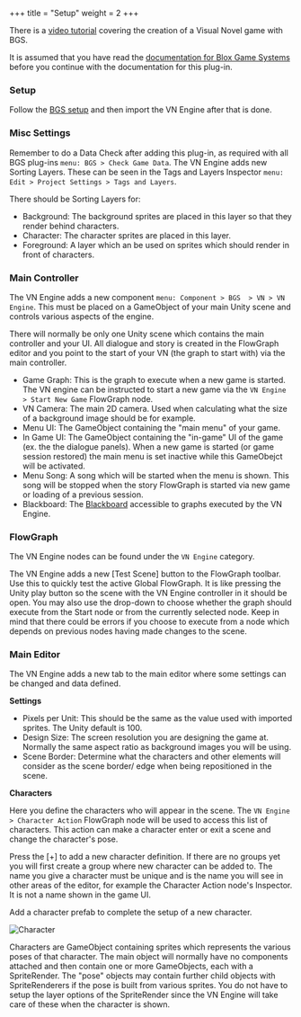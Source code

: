 +++
title = "Setup"
weight = 2
+++

There is a [<i class="fa fa-youtube" aria-hidden="true"></i> video tutorial](https://www.youtube.com/playlist?list=PLuaBtUXEKcdK9UtD8rx3tYMfLzPRawwOV) covering the creation of a Visual Novel game with BGS.

It is assumed that you have read the [documentation for Blox Game Systems](/bgs/) before you continue with the documentation for this plug-in.

### Setup

Follow the [BGS setup](/bgs/bgs-setup/#requirements) and then import the VN Engine after that is done.

### Misc Settings

Remember to do a Data Check after adding this plug-in, as required with all BGS plug-ins `menu: BGS > Check Game Data`. The VN Engine adds new Sorting Layers. These can be seen in the Tags and Layers Inspector `menu: Edit > Project Settings > Tags and Layers`.

There should be Sorting Layers for:

- Background: The background sprites are placed in this layer so that they render behind characters.
- Character: The character sprites are placed in this layer.
- Foreground: A layer which an be used on sprites which should render in front of characters.

### Main Controller

The VN Engine adds a new component `menu: Component > BGS  > VN > VN Engine`. This must be placed on a GameObject of your main Unity scene and controls various aspects of the engine. 

There will normally be only one Unity scene which contains the main controller and your UI. All dialogue and story is created in the FlowGraph editor and you point to the start of your VN (the graph to start with) via the main controller.

- Game Graph: This is the graph to execute when a new game is started. The VN engine can be instructed to start a new game via the `VN Engine > Start New Game` FlowGraph node.
- VN Camera: The main 2D camera. Used when calculating what the size of a background image should be for example.
- Menu UI: The GameObject containing the "main menu" of your game.
- In Game UI: The GameObject containing the "in-game" UI of the game (ex. the the dialogue panels). When a new game is started (or game session restored) the main menu is set inactive while this GameObejct will be activated.
- Menu Song: A song which will be started when the menu is shown. This song will be stopped when the story FlowGraph is started via new game or loading of a previous session.
- Blackboard: The [Blackboard](/bgs/bgs-vars/) accessible to graphs executed by the VN Engine.

### FlowGraph

The VN Engine nodes can be found under the `VN Engine` category.

The VN Engine adds a new [Test Scene] button to the FlowGraph toolbar. Use this to quickly test the active Global FlowGraph. It is like pressing the Unity play button so the scene with the VN Engine controller in it should be open. You may also use the drop-down to choose whether the graph should execute from the Start node or from the currently selected node. Keep in mind that there could be errors if you choose to execute from a node which depends on previous nodes having made changes to the scene.

### Main Editor

The VN Engine adds a new tab to the main editor where some settings can be changed and data defined.

**Settings**

- Pixels per Unit: This should be the same as the value used with imported sprites. The Unity default is 100.
- Design Size: The screen resolution you are designing the game at. Normally the same aspect ratio as background images you will be using.
- Scene Border: Determine what the characters and other elements will consider as the scene border/ edge when being repositioned in the scene.

**Characters**

Here you define the characters who will appear in the scene. The `VN Engine > Character Action` FlowGraph node will be used to access this list of characters. This action can make a character enter or exit a scene and change the character's pose.

Press the [+] to add a new character definition. If there are no groups yet you will first create a group where new character can be added to. The name you give a character must be unique and is the name you will see in other areas of the editor, for example the Character Action node's Inspector. It is not a name shown in the game UI.

Add a character prefab to complete the setup of a new character.

![Character](/images/bgsvn/00.png?height=120px&classes=inline,border,shadow)

Characters are GameObject containing sprites which represents the various poses of that character. The main object will normally have no components attached and then contain one or more GameObjects, each with a SpriteRender. The "pose" objects may contain further child objects with SpriteRenderers if the pose is built from various sprites. You do not have to setup the layer options of the SpriteRender since the VN Engine will take care of these when the character is shown.






